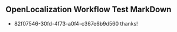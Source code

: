 ## OpenLocalization Workflow Test MarkDown
* 82f07546-30fd-4f73-a0f4-c367e6b9d560 thanks!

<!--HONumber=Jul16_HO3-->


